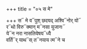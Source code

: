 +++
title = "०५ स मे"

+++
स᳓ मे व᳓पुश् छदयद् अश्वि᳓नोर् यो᳓  
र᳓थो विरु᳓क्मान् म᳓नसा युजानः᳓  
ये᳓न नरा नासतियेषय᳓ध्यै  
वर्ति᳓र् याथ᳓स् त᳓नयाय त्म᳓ने च